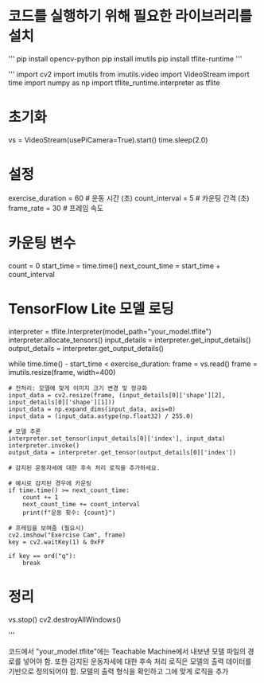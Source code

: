 # 코드를 실행하기 위해 필요한 라이브러리를 설치
'''
pip install opencv-python
pip install imutils
pip install tflite-runtime
'''

'''
import cv2
import imutils
from imutils.video import VideoStream
import time
import numpy as np
import tflite_runtime.interpreter as tflite

# 초기화
vs = VideoStream(usePiCamera=True).start()
time.sleep(2.0)

# 설정
exercise_duration = 60  # 운동 시간 (초)
count_interval = 5  # 카운팅 간격 (초)
frame_rate = 30  # 프레임 속도

# 카운팅 변수
count = 0
start_time = time.time()
next_count_time = start_time + count_interval

# TensorFlow Lite 모델 로딩
interpreter = tflite.Interpreter(model_path="your_model.tflite")
interpreter.allocate_tensors()
input_details = interpreter.get_input_details()
output_details = interpreter.get_output_details()

while time.time() - start_time < exercise_duration:
    frame = vs.read()
    frame = imutils.resize(frame, width=400)

    # 전처리: 모델에 맞게 이미지 크기 변경 및 정규화
    input_data = cv2.resize(frame, (input_details[0]['shape'][2], input_details[0]['shape'][1]))
    input_data = np.expand_dims(input_data, axis=0)
    input_data = (input_data.astype(np.float32) / 255.0)

    # 모델 추론
    interpreter.set_tensor(input_details[0]['index'], input_data)
    interpreter.invoke()
    output_data = interpreter.get_tensor(output_details[0]['index'])
    
    # 감지된 운동자세에 대한 후속 처리 로직을 추가하세요.

    # 예시로 감지된 경우에 카운팅
    if time.time() >= next_count_time:
        count += 1
        next_count_time += count_interval
        print(f"운동 횟수: {count}")

    # 프레임을 보여줌 (필요시)
    cv2.imshow("Exercise Cam", frame)
    key = cv2.waitKey(1) & 0xFF

    if key == ord("q"):
        break

# 정리
vs.stop()
cv2.destroyAllWindows()

'''

코드에서 "your_model.tflite"에는 Teachable Machine에서 내보낸 모델 파일의 경로를 넣어야 함. 
또한 감지된 운동자세에 대한 후속 처리 로직은 모델의 출력 데이터를 기반으로 정의되어야 함.
모델의 출력 형식을 확인하고 그에 맞게 로직을 추가

